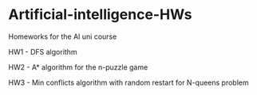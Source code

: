 # Artificial-intelligence-HWs
Homeworks for the AI uni course

HW1 - DFS algorithm

HW2 - A* algorithm for the n-puzzle game

HW3 - Min conflicts algorithm with random restart for N-queens problem
